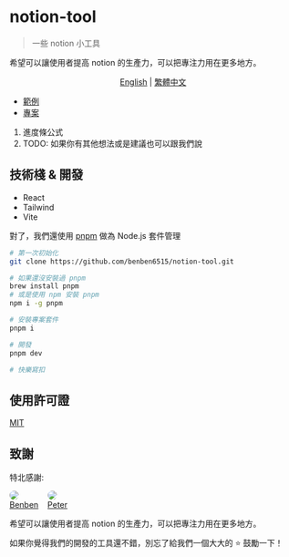 # notion-tool

> 一些 notion 小工具

希望可以讓使用者提高 notion 的生產力，可以把專注力用在更多地方。

<div align="center">
  <a href="./README.md">English</a>
  <span> | </span>
  <a href="./README.zh-tw.md">繁體中文</a>
</div>

- [範例](https://notion-tool.netlify.app/)
- [專案](https://github.com/benben6515/notion-tool)

1. 進度條公式
2. TODO: 如果你有其他想法或是建議也可以跟我們說

## 技術棧 & 開發

- React
- Tailwind
- Vite

對了，我們還使用 [pnpm](https://pnpm.io/) 做為 Node.js 套件管理

```sh
# 第一次初始化
git clone https://github.com/benben6515/notion-tool.git

# 如果還沒安裝過 pnpm
brew install pnpm
# 或是使用 npm 安裝 pnpm
npm i -g pnpm

# 安裝專案套件
pnpm i

# 開發
pnpm dev

# 快樂寫扣
```

## 使用許可證

[MIT](./LICENSE)

## 致謝

特北感謝:

<div style="display: flex">
  <a href="https://github.com/benben6515" style="margin-right: 1rem">
    <img style="border-radius: 50%" src="https://avatars.githubusercontent.com/u/61361198?s=40&v=4" />
    <div>Benben</div>
  </a>
  <a href="https://github.com/Peter-Liao-github">
    <img style="border-radius: 50%" src="https://avatars.githubusercontent.com/u/30005366?s=40&v=4" />
    <div>Peter</div>
  </a>
</div>

希望可以讓使用者提高 notion 的生產力，可以把專注力用在更多地方。

如果你覺得我們的開發的工具還不錯，別忘了給我們一個大大的 ⭐️ 鼓勵一下！
